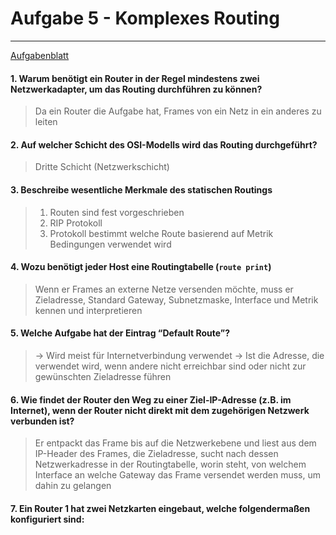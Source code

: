 # Aufgabe 5 - Komplexes Routing
___
[Aufgabenblatt](00%20-%20BSN/bsn_2025-10-09_Aufgabe4_NetzwerksegmentierungPackettracer.pdf)

#### 1. Warum benötigt ein Router in der Regel mindestens zwei Netzwerkadapter, um das Routing durchführen zu können?
> Da ein Router die Aufgabe hat, Frames von ein Netz in ein anderes zu leiten
#### 2. Auf welcher Schicht des OSI-Modells wird das Routing durchgeführt?
> Dritte Schicht (Netzwerkschicht)
#### 3. Beschreibe wesentliche Merkmale des statischen Routings
> 1. Routen sind fest vorgeschrieben
> 2. RIP Protokoll
> 3. Protokoll bestimmt welche Route basierend auf Metrik Bedingungen verwendet wird
#### 4. Wozu benötigt jeder Host eine Routingtabelle (`route print`)
> Wenn er Frames an externe Netze versenden möchte, muss er Zieladresse, Standard Gateway, Subnetzmaske, Interface und Metrik kennen und interpretieren
#### 5. Welche Aufgabe hat der Eintrag “Default Route”?
> → Wird meist für Internetverbindung verwendet
> → Ist die Adresse, die verwendet wird, wenn andere nicht erreichbar sind oder nicht zur gewünschten Zieladresse führen
#### 6. Wie findet der Router den Weg zu einer Ziel-IP-Adresse (z.B. im Internet), wenn der Router nicht direkt mit dem zugehörigen Netzwerk verbunden ist?
> Er entpackt das Frame bis auf die Netzwerkebene und liest aus dem IP-Header des Frames, die Zieladresse, sucht nach dessen Netzwerkadresse in der Routingtabelle, worin steht, von welchem Interface an welche Gateway das Frame versendet werden muss, um dahin zu gelangen
#### 7. Ein Router 1 hat zwei Netzkarten eingebaut, welche folgendermaßen konfiguriert sind:[](00%20-%20BSN/bsn_2025-10-09_Aufgabe4_NetzwerksegmentierungPackettracer.pdf#page=2&selection=31,0,31,2)
